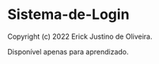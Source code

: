 # Sistema-de-Login

Copyright (c) 2022 Erick Justino de Oliveira.

Disponível apenas para aprendizado.
